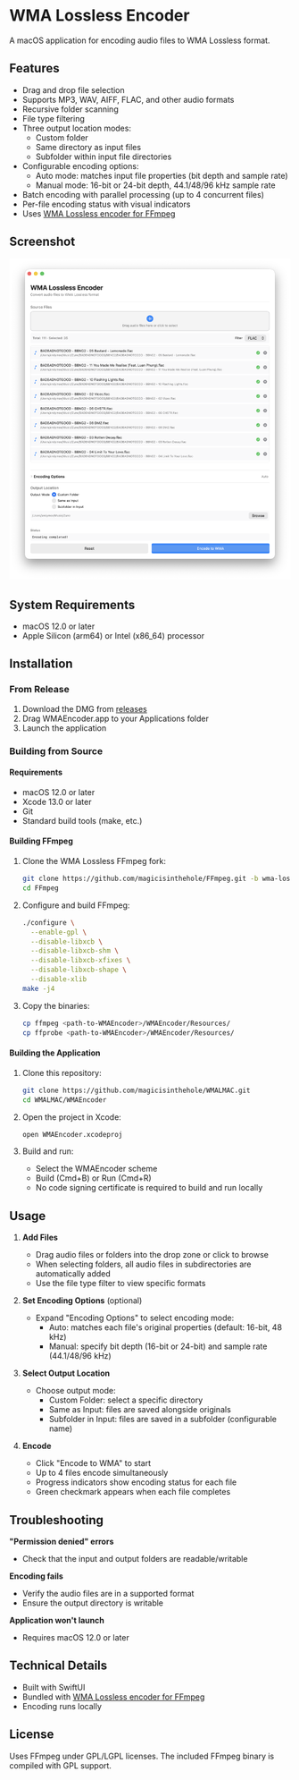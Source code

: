 # WMA Lossless Encoder

A macOS application for encoding audio files to WMA Lossless format.

## Features

- Drag and drop file selection
- Supports MP3, WAV, AIFF, FLAC, and other audio formats
- Recursive folder scanning
- File type filtering
- Three output location modes:
  - Custom folder
  - Same directory as input files
  - Subfolder within input file directories
- Configurable encoding options:
  - Auto mode: matches input file properties (bit depth and sample rate)
  - Manual mode: 16-bit or 24-bit depth, 44.1/48/96 kHz sample rate
- Batch encoding with parallel processing (up to 4 concurrent files)
- Per-file encoding status with visual indicators
- Uses [WMA Lossless encoder for FFmpeg](https://github.com/magicisinthehole/FFmpeg/tree/wma-lossless-encoder)

## Screenshot

![WMA Encoder Interface](screenshot.png)

## System Requirements

- macOS 12.0 or later
- Apple Silicon (arm64) or Intel (x86_64) processor

## Installation

### From Release

1. Download the DMG from [releases](https://github.com/magicisinthehole/WMALMAC/releases)
2. Drag WMAEncoder.app to your Applications folder
3. Launch the application

### Building from Source

#### Requirements
- macOS 12.0 or later
- Xcode 13.0 or later
- Git
- Standard build tools (make, etc.)

#### Building FFmpeg

1. Clone the WMA Lossless FFmpeg fork:
   ```bash
   git clone https://github.com/magicisinthehole/FFmpeg.git -b wma-lossless-encoder
   cd FFmpeg
   ```

2. Configure and build FFmpeg:
   ```bash
   ./configure \
     --enable-gpl \
     --disable-libxcb \
     --disable-libxcb-shm \
     --disable-libxcb-xfixes \
     --disable-libxcb-shape \
     --disable-xlib
   make -j4
   ```

3. Copy the binaries:
   ```bash
   cp ffmpeg <path-to-WMAEncoder>/WMAEncoder/Resources/
   cp ffprobe <path-to-WMAEncoder>/WMAEncoder/Resources/
   ```

#### Building the Application

1. Clone this repository:
   ```bash
   git clone https://github.com/magicisinthehole/WMALMAC.git
   cd WMALMAC/WMAEncoder
   ```

2. Open the project in Xcode:
   ```bash
   open WMAEncoder.xcodeproj
   ```

3. Build and run:
   - Select the WMAEncoder scheme
   - Build (Cmd+B) or Run (Cmd+R)
   - No code signing certificate is required to build and run locally

## Usage

1. **Add Files**
   - Drag audio files or folders into the drop zone or click to browse
   - When selecting folders, all audio files in subdirectories are automatically added
   - Use the file type filter to view specific formats

2. **Set Encoding Options** (optional)
   - Expand "Encoding Options" to select encoding mode:
     - Auto: matches each file's original properties (default: 16-bit, 48 kHz)
     - Manual: specify bit depth (16-bit or 24-bit) and sample rate (44.1/48/96 kHz)

3. **Select Output Location**
   - Choose output mode:
     - Custom Folder: select a specific directory
     - Same as Input: files are saved alongside originals
     - Subfolder in Input: files are saved in a subfolder (configurable name)

4. **Encode**
   - Click "Encode to WMA" to start
   - Up to 4 files encode simultaneously
   - Progress indicators show encoding status for each file
   - Green checkmark appears when each file completes

## Troubleshooting

**"Permission denied" errors**
- Check that the input and output folders are readable/writable

**Encoding fails**
- Verify the audio files are in a supported format
- Ensure the output directory is writable

**Application won't launch**
- Requires macOS 12.0 or later

## Technical Details

- Built with SwiftUI
- Bundled with [WMA Lossless encoder for FFmpeg](https://github.com/magicisinthehole/FFmpeg/tree/wma-lossless-encoder)
- Encoding runs locally

## License

Uses FFmpeg under GPL/LGPL licenses. The included FFmpeg binary is compiled with GPL support.
